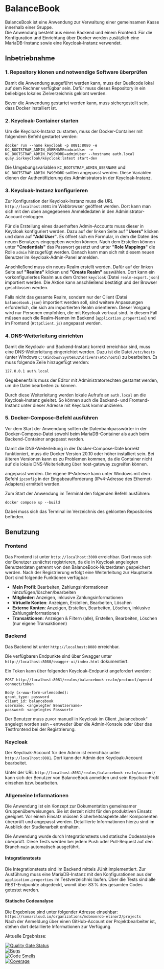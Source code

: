# BalanceBook

BalanceBook ist eine Anwendung zur Verwaltung einer gemeinsamen Kasse innerhalb einer Gruppe.  
Die Anwendung besteht aus einem Backend und einem Frontend. Für die Konfiguration und Einrichtung über Docker werden zusätzlich eine MariaDB-Instanz sowie eine Keycloak-Instanz verwendet.

## Inbetriebnahme

### 1. Repository klonen und notwendige Software überprüfen

Damit die Anwendung ausgeführt werden kann, muss der Quellcode lokal auf dem Rechner verfügbar sein. Dafür muss dieses Repository in ein beliebiges lokales Zielverzeichnis geklont werden.

Bevor die Anwendung gestartet werden kann, muss sichergestellt sein, dass Docker installiert ist.

### 2. Keycloak-Container starten

Um die Keycloak-Instanz zu starten, muss der Docker-Container mit folgendem Befehl gestartet werden:

```
docker run --name keycloak -p 8081:8080 -e KC_BOOTSTRAP_ADMIN_USERNAME=adminUser -e KC_BOOTSTRAP_ADMIN_PASSWORD=adminUser --hostname auth.local quay.io/keycloak/keycloak:latest start-dev
```

Die Umgebungsvariablen `KC_BOOTSTRAP_ADMIN_USERNAME` und `KC_BOOTSTRAP_ADMIN_PASSWORD` sollten angepasst werden. Diese Variablen dienen der Authentifizierung des Administrators in der Keycloak-Instanz.

### 3. Keycloak-Instanz konfigurieren

Zur Konfiguration der Keycloak-Instanz muss die URL `http://localhost:8081` im Webbrowser geöffnet werden. Dort kann man sich mit den oben angegebenen Anmeldedaten in den Administrator-Account einloggen.

Für die Erstellung eines dauerhaften Admin-Accounts muss dieser in Keycloak konfiguriert werden. Dazu auf der linken Seite auf **"Users"** klicken und dann auf **"Add User"**. Es öffnet sich ein Formular, in dem die Daten des neuen Benutzers eingegeben werden können. Nach dem Erstellen können unter **"Credentials"** das Passwort gesetzt und unter **"Role Mappings"** die Rolle `admin` hinzugefügt werden. Danach kann man sich mit diesem neuen Benutzer im Keycloak-Admin-Panel anmelden.

Anschließend muss ein neues Realm erstellt werden. Dafür auf der linken Seite auf **"Realms"** klicken und **"Create Realm"** auswählen. Dort kann ein vorkonfiguriertes Realm aus dem Ordner `keycloak` (Datei `realm-export.json`) importiert werden. Die Aktion kann anschließend bestätigt und der Browser geschlossen werden.

Falls nicht das gesamte Realm, sondern nur der Client (Datei `balancebook.json`) importiert werden soll, sind weitere Anpassungen erforderlich, die sich am importierten Realm orientieren. Dieser Vorgang wird nur Personen empfohlen, die mit Keycloak vertraut sind. In diesem Fall müssen auch die Realm-Namen im Backend (`application.properties`) und im Frontend (`HttpClient.js`) angepasst werden.

### 4. DNS-Weiterleitung einrichten

Damit die Keycloak- und Backend-Instanz korrekt erreichbar sind, muss eine DNS-Weiterleitung eingerichtet werden. Dazu ist die Datei `/etc/hosts` (unter Windows `C:\Windows\System32\drivers\etc\hosts`) zu bearbeiten. Es muss folgende Zeile hinzugefügt werden:

```
127.0.0.1 auth.local
```

Gegebenenfalls muss der Editor mit Administratorrechten gestartet werden, um die Datei bearbeiten zu können.

Durch diese Weiterleitung werden lokale Aufrufe an `auth.local` an die Keycloak-Instanz geleitet. So können auch die Backend- und Frontend-Instanz unter dieser Adresse mit Keycloak kommunizieren.

### 5. Docker-Compose-Befehl ausführen

Vor dem Start der Anwendung sollten die Datenbankpasswörter in der Docker-Compose-Datei sowohl beim MariaDB-Container als auch beim Backend-Container angepasst werden.

Damit die DNS-Weiterleitung in der Docker-Compose-Date korrekt funktioniert, muss die Docker Version 20.10 oder höher installiert sein. Bei älteren Versionen kann es zu Problemen kommen, da die Container nicht auf die lokale DNS-Weiterleitung über host-gateway zugreifen können.

angepasst werden. Die eigene IP-Adresse kann unter Windows mit dem Befehl `ipconfig` in der Eingabeaufforderung (IPv4-Adresse des Ethernet-Adapters) ermittelt werden.

Zum Start der Anwendung im Terminal den folgenden Befehl ausführen:

```
docker compose up --build
```

Dabei muss sich das Terminal im Verzeichnis des geklonten Repositories befinden.

## Benutzung

### Frontend

Das Frontend ist unter `http://localhost:3000` erreichbar. Dort muss sich der Benutzer zunächst registrieren, da die in Keycloak angelegten Benutzerdaten getrennt von den BalanceBook-Nutzerdaten gespeichert werden. Nach der Registrierung erfolgt eine Weiterleitung zur Hauptseite. Dort sind folgende Funktionen verfügbar:

- **Mein Profil**: Bearbeiten, Zahlungsinformationen hinzufügen/löschen/bearbeiten
- **Mitglieder**: Anzeigen, inklusive Zahlungsinformationen
- **Virtuelle Konten**: Anzeigen, Erstellen, Bearbeiten, Löschen
- **Externe Konten**: Anzeigen, Erstellen, Bearbeiten, Löschen, inklusive Zahlungsinformationen
- **Transaktionen**: Anzeigen & Filtern (alle), Erstellen, Bearbeiten, Löschen (nur eigene Transaktionen)

### Backend

Das Backend ist unter `http://localhost:8080` erreichbar.

Die verfügbaren Endpunkte sind über Swagger unter  
`http://localhost:8080/swagger-ui/index.html` dokumentiert.

Ein Token kann über folgenden Keycloak-Endpunkt angefordert werden:

```
POST http://localhost:8081/realms/balancebook-realm/protocol/openid-connect/token

Body (x-www-form-urlencoded):
grant_type: password
client_id: balancebook
username: <angelegter Benutzername>
password: <angelegtes Passwort>
```

Der Benutzer muss zuvor manuell in Keycloak im Client „balancebook“ angelegt worden sein – entweder über die Admin-Konsole oder über das Testfrontend bei der Registrierung.

### Keycloak

Der Keycloak-Account für den Admin ist erreichbar unter `http://localhost:8081`. Dort kann der Admin den Keycloak-Account bearbeitet.

Unter der URL `http://localhost:8081/realms/balancebook-realm/account/` kann sich der Benutzer von BalanceBook anmelden und sein Keycloak-Profil einsehen bzw. bearbeiten.

### Allgemeine Informationen

Die Anwendung ist ein Konzept zur Dokumentation gemeinsamer Gruppenüberweisungen. Sie ist derzeit nicht für den produktiven Einsatz geeignet. Vor einem Einsatz müssen Sicherheitsaspekte aller Komponenten überprüft und angepasst werden. Detaillierte Informationen hierzu sind im Ausblick der Studienarbeit enthalten.

Die Anwendung wurde durch Integrationstests und statische Codeanalyse überprüft. Diese Tests werden bei jedem Push oder Pull-Request auf den Branch `main` automatisch ausgeführt.

#### Integrationstests

Die Integrationstests sind im Backend mittels JUnit implementiert. Zur Ausführung muss eine MariaDB-Instanz mit den Konfigurationen aus der `application.properties` im Testverzeichnis laufen. Über die Tests sind alle REST-Endpunkte abgedeckt, womit über 83 % des gesamten Codes getestet werden.

#### Statische Codeanalyse

Die Ergebnisse sind unter folgender Adresse einsehbar:  
`https://sonarcloud.io/organizations/mobmonrob-elinor2/projects`  
Nach der Anmeldung über einen GitHub-Account der Projektbearbeiter ist, stehen dort detaillierte Informationen zur Verfügung.

Aktuelle Ergebnisse:

[![Quality Gate Status](https://sonarcloud.io/api/project_badges/measure?project=mobmonrob-elinor2_mobmonrob-elinor2&metric=alert_status)](https://sonarcloud.io/summary/new_code?id=mobmonrob-elinor2_mobmonrob-elinor2)  
[![Bugs](https://sonarcloud.io/api/project_badges/measure?project=mobmonrob-elinor2_mobmonrob-elinor2&metric=bugs)](https://sonarcloud.io/summary/new_code?id=mobmonrob-elinor2_mobmonrob-elinor2)  
[![Code Smells](https://sonarcloud.io/api/project_badges/measure?project=mobmonrob-elinor2_mobmonrob-elinor2&metric=code_smells)](https://sonarcloud.io/summary/new_code?id=mobmonrob-elinor2_mobmonrob-elinor2)  
[![Coverage](https://sonarcloud.io/api/project_badges/measure?project=mobmonrob-elinor2_mobmonrob-elinor2&metric=coverage)](https://sonarcloud.io/summary/new_code?id=mobmonrob-elinor2_mobmonrob-elinor2)

